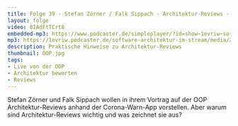 ```yaml
---
title: Folge 39 - Stefan Zörner / Falk Sippach - Architektur-Reviews - Live von der OOP mit Lisa Schäfer
layout: folge
video: 8IAdFtTCrt8
embedded-mp3: https://www.podcaster.de/simpleplayer/?id=show~1evriw~software-architektur-im-stream~pod-602969f738bd2201621570&v=1613328280
mp3: https://1evriw.podcaster.de/software-architektur-im-stream/media/ZoernerSippach.mp3
description: Praktische Hinweise zu Architektur-Reviews
thumbnail: OOP.jpg
tags:
- Live von der OOP
- Architektur bewerten
- Reviews
---
```


Stefan Zörner und Falk Sippach wollen in ihrem Vortrag auf der OOP
Architektur-Reviews anhand der Corona-Warn-App vorstellen. Aber warum
sind Architektur-Reviews wichtig und was zeichnet sie aus?
